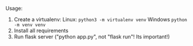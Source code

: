 Usage:
1. Create a virtualenv:
	Linux: `python3 -m virtualenv venv`
	Windows `python -m venv venv`
2. Install all requirements
3. Run flask server ("python app.py", not "flask run"! Its important!)

